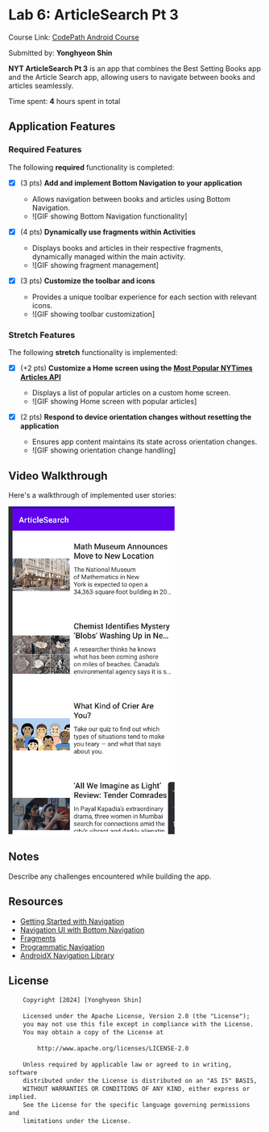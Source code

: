# Lab 6: ArticleSearch Pt 3

Course Link: [CodePath Android Course](https://courses.codepath.org/courses/and102/unit/6)

Submitted by: **Yonghyeon Shin** <!-- Replace 'Your Name Here' with your actual name -->

**NYT ArticleSearch Pt 3** is an app that combines the Best Setting Books app and the Article Search app, allowing users to navigate between books and articles seamlessly.

Time spent: **4** hours spent in total <!-- Replace 'X' with the number of hours you spent on this project -->

## Application Features

### Required Features

The following **required** functionality is completed:

- [x] (3 pts) **Add and implement Bottom Navigation to your application**
  - Allows navigation between books and articles using Bottom Navigation.
  - ![GIF showing Bottom Navigation functionality]

- [x] (4 pts) **Dynamically use fragments within Activities**
  - Displays books and articles in their respective fragments, dynamically managed within the main activity.
  - ![GIF showing fragment management]

- [x] (3 pts) **Customize the toolbar and icons**
  - Provides a unique toolbar experience for each section with relevant icons.
  - ![GIF showing toolbar customization]

### Stretch Features

The following **stretch** functionality is implemented:

- [x] (+2 pts) **Customize a Home screen using the [Most Popular NYTimes Articles API](https://developer.nytimes.com/docs/most-popular-product/1/overview)**
  - Displays a list of popular articles on a custom home screen.
  - ![GIF showing Home screen with popular articles] <!-- Replace this link with your actual image/GIF link -->

- [x] (2 pts) **Respond to device orientation changes without resetting the application**
  - Ensures app content maintains its state across orientation changes.
  - ![GIF showing orientation change handling]

## Video Walkthrough

Here's a walkthrough of implemented user stories:

<img src='WalkthroughLab6.gif' title='Video Walkthrough' width='' alt='Video Walkthrough' />


## Notes

Describe any challenges encountered while building the app. <!-- Replace this with your specific challenges and experiences -->

## Resources

- [Getting Started with Navigation](https://developer.android.com/guide/navigation/navigation-getting-started)
- [Navigation UI with Bottom Navigation](https://developer.android.com/guide/navigation/navigation-ui)
- [Fragments](https://developer.android.com/guide/fragments)
- [Programmatic Navigation](https://developer.android.com/guide/navigation/navigation-programmatic)
- [AndroidX Navigation Library](https://developer.android.com/jetpack/androidx/releases/navigation)

## License

```plaintext
    Copyright [2024] [Yonghyeon Shin]

    Licensed under the Apache License, Version 2.0 (the "License");
    you may not use this file except in compliance with the License.
    You may obtain a copy of the License at

        http://www.apache.org/licenses/LICENSE-2.0

    Unless required by applicable law or agreed to in writing, software
    distributed under the License is distributed on an "AS IS" BASIS,
    WITHOUT WARRANTIES OR CONDITIONS OF ANY KIND, either express or implied.
    See the License for the specific language governing permissions and
    limitations under the License.
